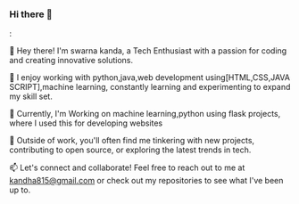 ### Hi there 👋
:

👋 Hey there! I'm swarna kanda, a Tech Enthusiast with a passion for coding and creating innovative solutions.

🌟 I enjoy working with python,java,web development using[HTML,CSS,JAVA SCRIPT],machine learning, constantly learning and experimenting to expand my skill set.

💼 Currently, I'm Working on machine learning,python using flask projects, where I used this for developing websites 

🚀 Outside of work, you'll often find me tinkering with new projects, contributing to open source, or exploring the latest trends in tech.

📫 Let's connect and collaborate! Feel free to reach out to me at kandha815@gmail.com or check out my repositories to see what I've been up to.

